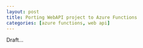 ```yaml
---
layout: post
title: Porting WebAPI project to Azure Functions
categories: [azure functions, web api]
---
```


Draft...
